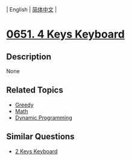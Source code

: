 
| English | [简体中文](README.md) |
# [0651. 4 Keys Keyboard](https://leetcode-cn.com/problems/4-keys-keyboard/)
## Description
None
## Related Topics
- [Greedy](https://leetcode-cn.com/tag/greedy)
- [Math](https://leetcode-cn.com/tag/math)
- [Dynamic Programming](https://leetcode-cn.com/tag/dynamic-programming)
## Similar Questions
- [2 Keys Keyboard](../2-keys-keyboard/README_EN.md)
